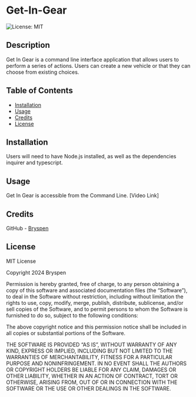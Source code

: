 # Get-In-Gear
![License: MIT](https://img.shields.io/badge/License-MIT-yellow.svg)
## Description
Get In Gear is a command line interface application that allows users to perform a series of actions. Users can create a new vehicle or that they can choose from existing choices. 
## Table of Contents
- [Installation](#installation)
- [Usage](#usage)
- [Credits](#credits)
- [License](#license)
## Installation
Users will need to have Node.js installed, as well as the dependencies inquirer and typescript.
## Usage
Get In Gear is accessible from the Command Line.
[Video Link]
## Credits
GitHub - [Bryspen](github.com/Bryspen)
## License
MIT License

Copyright 2024 Bryspen

Permission is hereby granted, free of charge, to any person obtaining a copy of this software and associated documentation files (the “Software”), to deal in the Software without restriction, including without limitation the rights to use, copy, modify, merge, publish, distribute, sublicense, and/or sell copies of the Software, and to permit persons to whom the Software is furnished to do so, subject to the following conditions:

The above copyright notice and this permission notice shall be included in all copies or substantial portions of the Software.

THE SOFTWARE IS PROVIDED “AS IS”, WITHOUT WARRANTY OF ANY KIND, EXPRESS OR IMPLIED, INCLUDING BUT NOT LIMITED TO THE WARRANTIES OF MERCHANTABILITY, FITNESS FOR A PARTICULAR PURPOSE AND NONINFRINGEMENT. IN NO EVENT SHALL THE AUTHORS OR COPYRIGHT HOLDERS BE LIABLE FOR ANY CLAIM, DAMAGES OR OTHER LIABILITY, WHETHER IN AN ACTION OF CONTRACT, TORT OR OTHERWISE, ARISING FROM, OUT OF OR IN CONNECTION WITH THE SOFTWARE OR THE USE OR OTHER DEALINGS IN THE SOFTWARE.
